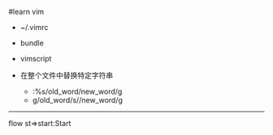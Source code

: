 #learn vim

+ ~/.vimrc
+ bundle
+ vimscript

+ 在整个文件中替换特定字符串
  + :%s/old_word/new_word/g
  + g/old_word/s//new_word/g


---
flow
st=>start:Start  
